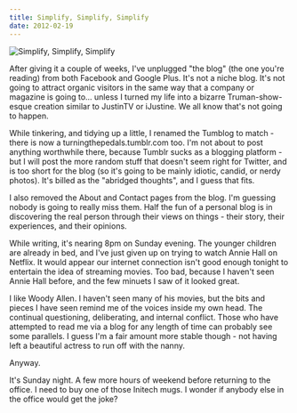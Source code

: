 ```yaml
---
title: Simplify, Simplify, Simplify
date: 2012-02-19
---
```


![Simplify, Simplify, Simplify](https://source.unsplash.com/-m88z7ily-w/1600x900)

After giving it a couple of weeks, I've unplugged "the blog" (the one you're reading) from both Facebook and Google Plus. It's not a niche blog. It's not going to attract organic visitors in the same way that a company or magazine is going to... unless I turned my life into a bizarre Truman-show-esque creation similar to JustinTV or iJustine. We all know that's not going to happen.

While tinkering, and tidying up a little, I renamed the Tumblog to match - there is now a turningthepedals.tumblr.com too. I'm not about to post anything worthwhile there, because Tumblr sucks as a blogging platform - but I will post the more random stuff that doesn't seem right for Twitter, and is too short for the blog (so it's going to be mainly idiotic, candid, or nerdy photos). It's billed as the "abridged thoughts", and I guess that fits.

I also removed the About and Contact pages from the blog. I'm guessing nobody is going to really miss them. Half the fun of a personal blog is in discovering the real person through their views on things - their story, their experiences, and their opinions.

While writing, it's nearing 8pm on Sunday evening. The younger children are already in bed, and I've just given up on trying to watch Annie Hall on Netflix. It would appear our internet connection isn't good enough tonight to entertain the idea of streaming movies. Too bad, because I haven't seen Annie Hall before, and the few minuets I saw of it looked great.

I like Woody Allen. I haven't seen many of his movies, but the bits and pieces I have seen remind me of the voices inside my own head. The continual questioning, deliberating, and internal conflict. Those who have attempted to read me via a blog for any length of time can probably see some parallels. I guess I'm a fair amount more stable though - not having left a beautiful actress to run off with the nanny.

Anyway.

It's Sunday night. A few more hours of weekend before returning to the office. I need to buy one of those Initech mugs. I wonder if anybody else in the office would get the joke?